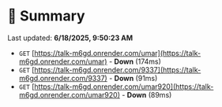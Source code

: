 # 📖 Summary
Last updated: **6/18/2025, 9:50:23 AM**

- `GET` [https://talk-m6gd.onrender.com/umar](https://talk-m6gd.onrender.com/umar) - **Down** (174ms)
- `GET` [https://talk-m6gd.onrender.com/9337](https://talk-m6gd.onrender.com/9337) - **Down** (91ms)
- `GET` [https://talk-m6gd.onrender.com/umar920](https://talk-m6gd.onrender.com/umar920) - **Down** (89ms)
